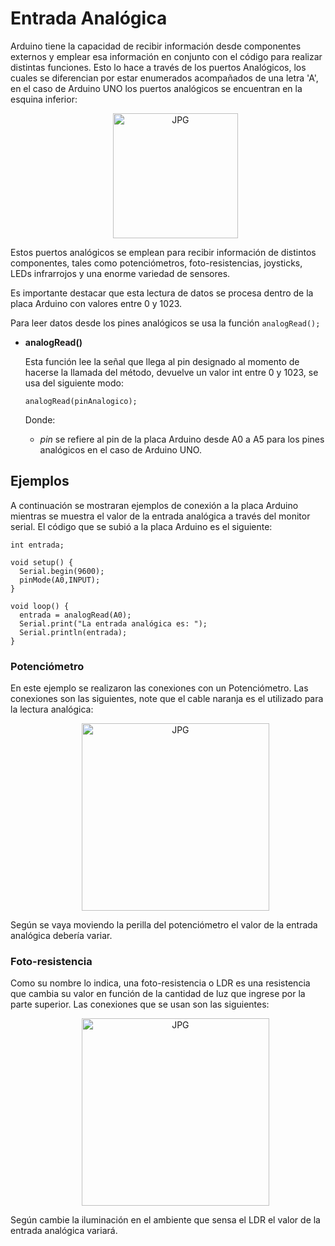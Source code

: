 # Entrada Analógica
Arduino tiene la capacidad de recibir información desde componentes externos y emplear esa información en conjunto con el código para realizar distintas funciones. Esto lo hace a través de los puertos Analógicos, los cuales se diferencian por estar enumerados acompañados de una letra 'A', en el caso de Arduino UNO los puertos analógicos se encuentran en la esquina inferior:
<div id="ArduinoA">
  <ul align="center">
    <img alt="JPG" height = "200" src="https://i.ibb.co/zssHH8Z/ard.jpg">
    </ul>
</div>
Estos puertos analógicos se emplean para recibir información de distintos componentes, tales como potenciómetros, foto-resistencias, joysticks, LEDs infrarrojos y una enorme variedad de sensores.

Es importante destacar que esta lectura de datos se procesa dentro de la placa Arduino con valores entre 0 y 1023.

Para leer datos desde los pines analógicos se usa la función `analogRead();`

* **analogRead()**

  Esta función lee la señal que llega al pin designado al momento de hacerse la llamada del método, devuelve un valor int entre 0 y 1023, se usa del siguiente modo:
  ```
  analogRead(pinAnalogico);
  ```
  Donde: 
  - *pin* se refiere al pin de la placa Arduino desde A0 a A5 para los pines analógicos en el caso de Arduino UNO.

## Ejemplos
A continuación se mostraran ejemplos de conexión a la placa Arduino mientras se muestra el valor de la entrada analógica a través del monitor serial. El código que se subió a la placa Arduino es el siguiente:
```
int entrada;

void setup() {
  Serial.begin(9600);
  pinMode(A0,INPUT);
}

void loop() {
  entrada = analogRead(A0);
  Serial.print("La entrada analógica es: ");
  Serial.println(entrada);
}
```
### Potenciómetro
En este ejemplo se realizaron las conexiones con un Potenciómetro. Las conexiones son las siguientes, note que el cable naranja es el utilizado para la lectura analógica:
<div id="PTC">
  <ul align="center">
    <img alt="JPG" height = "300" src="https://i.ibb.co/L59npSk/ptc.jpg">
    </ul>
</div>

Según se vaya moviendo la perilla del potenciómetro el valor de la entrada analógica debería variar.
### Foto-resistencia
Como su nombre lo indica, una foto-resistencia o LDR es una resistencia que cambia su valor en función de la cantidad de luz que ingrese por la parte superior. Las conexiones que se usan son las siguientes:
<div id="LDR">
  <ul align="center">
    <img alt="JPG" height = "300" src="https://i.ibb.co/TWC6NDh/ldr.jpg">
    </ul>
</div>

Según cambie la iluminación en el ambiente que sensa el LDR el valor de la entrada analógica variará.